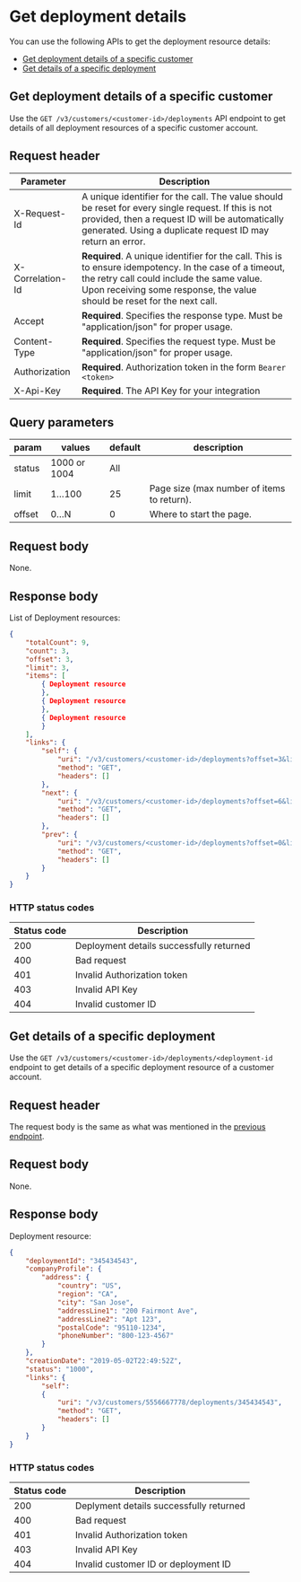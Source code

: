 # Get deployment details

You can use the following APIs to get the deployment resource details:

- [Get deployment details of a specific customer](#get-deployment-details-of-a-specific-customer)
- [Get details of a specific deployment](#get-details-of-a-specific-deployment)

## Get deployment details of a specific customer

Use the `GET /v3/customers/<customer-id>/deployments` API endpoint to get details of all deployment resources of a specific customer account.

## Request header

| Parameter        | Description                                                                                                                                                                                                                      |
|------------------|----------------------------------------------------------------------------------------------------------------------------------------------------------------------------------------------------------------------------------|
| X-Request-Id     | A unique identifier for the call. The value should be reset for every single request. If this is not provided, then a request ID will be automatically generated. Using a duplicate request ID may return an error.              |
| X-Correlation-Id | **Required**. A unique identifier for the call. This is to ensure idempotency. In the case of a timeout, the retry call could include the same value. Upon receiving some response, the value should be reset for the next call. |
| Accept           | **Required**. Specifies the response type. Must be "application/json" for proper usage.                                                                                                                                          |
| Content-Type     | **Required**. Specifies the request type. Must be "application/json" for proper usage.                                                                                                                                           |
| Authorization    | **Required**. Authorization token in the form `Bearer <token>`                                                                                                                                                                   |
| X-Api-Key        | **Required**. The API Key for your integration                                                                                                                                                                                   |

## Query parameters

| param  | values       | default | description                                |
|--------|--------------|---------|--------------------------------------------|
| status | 1000 or 1004 | All     |                                            |
| limit  | 1…100        | 25      | Page size (max number of items to return). |
| offset | 0…N          | 0       | Where to start the page.                   |

## Request body

None.

## Response body

List of Deployment resources:

```json
{
    "totalCount": 9,
    "count": 3,
    "offset": 3,
    "limit": 3,
    "items": [
        { Deployment resource
        },
        { Deployment resource
        },
        { Deployment resource
        }
    ],
    "links": {
        "self": {
            "uri": "/v3/customers/<customer-id>/deployments?offset=3&limit=3",
            "method": "GET",
            "headers": []
        },
        "next": {
            "uri": "/v3/customers/<customer-id>/deployments?offset=6&limit=3",
            "method": "GET",
            "headers": []
        },
        "prev": {
            "uri": "/v3/customers/<customer-id>/deployments?offset=0&limit=3",
            "method": "GET",
            "headers": []
        }
    }
}
```

### HTTP status codes

| Status code | Description                              |
|-------------|------------------------------------------|
| 200         | Deployment details successfully returned |
| 400         | Bad request                              |
| 401         | Invalid Authorization token              |
| 403         | Invalid API Key                          |
| 404         | Invalid customer ID                      |

## Get details of a specific deployment

Use the `GET /v3/customers/<customer-id>/deployments/<deployment-id` endpoint to get details of a specific deployment resource of a customer account.

## Request header

The request body is the same as what was mentioned in the [previous endpoint](#request-header).

## Request body

None.

## Response body

Deployment resource:

```json
{ 
    "deploymentId": "345434543", 
    "companyProfile": { 
        "address": { 
            "country": "US", 
            "region": "CA", 
            "city": "San Jose", 
            "addressLine1": "200 Fairmont Ave", 
            "addressLine2": "Apt 123", 
            "postalCode": "95110-1234", 
            "phoneNumber": "800-123-4567" 
        } 
    }, 
    "creationDate": "2019-05-02T22:49:52Z", 
    "status": "1000", 
    "links": { 
        "self": 
        { 
            "uri": "/v3/customers/5556667778/deployments/345434543", 
            "method": "GET", 
            "headers": [] 
        } 
    } 
}
```

### HTTP status codes

| Status code | Description                             |
|-------------|-----------------------------------------|
| 200         | Deplyment details successfully returned |
| 400         | Bad request                             |
| 401         | Invalid Authorization token             |
| 403         | Invalid API Key                         |
| 404         | Invalid customer ID   or deployment ID  |

